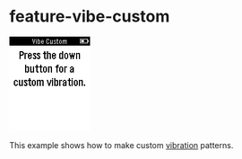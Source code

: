 # feature-vibe-custom

![screenshot](feature-vibe-custom-screenshot.png)

This example shows how to make custom [vibration](https://developer.getpebble.com/docs/c/group___vibes.html) patterns.
